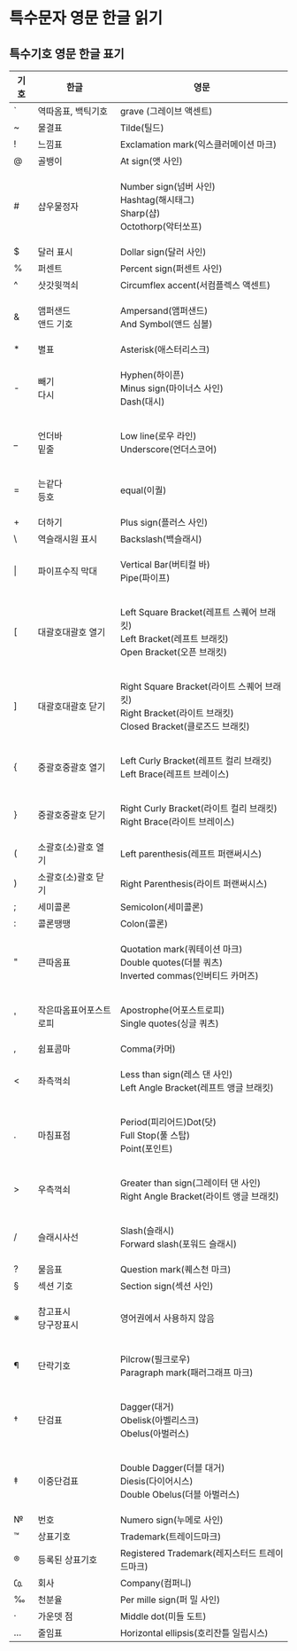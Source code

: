 # 특수문자 영문 한글 읽기

## 특수기호 영문 한글 표기

| 기호 | 한글                   | 영문                                                                                             |
| -- | -------------------- | ---------------------------------------------------------------------------------------------- |
| \` | 역따옴표, 백틱기호           | grave (그레이브 액센트)                                                                               |
| \~ | 물결표                  | Tilde(틸드)                                                                                      |
| !  | 느낌표                  | Exclamation mark(익스클러메이션 마크)                                                                   |
| @  | 골뱅이                  | At sign(앳 사인)                                                                                  |
| #  | 샵우물정자                | <p>Number sign(넘버 사인)<br>Hashtag(해시태그)<br>Sharp(샵)<br>Octothorp(악터쏘프)</p>                      |
| $  | 달러 표시                | Dollar sign(달러 사인)                                                                             |
| %  | 퍼센트                  | Percent sign(퍼센트 사인)                                                                           |
| ^  | 삿갓윗꺽쇠                | Circumflex accent(서컴플렉스 액센트)                                                                   |
| &  | <p>앰퍼샌드<br>앤드 기호</p> | <p>Ampersand(앰퍼샌드)<br>And Symbol(앤드 심볼)</p>                                                    |
| \* | 별표                   | Asterisk(애스터리스크)                                                                               |
| -  | <p>빼기<br>다시</p>      | <p>Hyphen(하이픈)<br>Minus sign(마이너스 사인)<br>Dash(대시)</p>                                          |
| \_ | <p>언더바<br>밑줄</p>     | <p>Low line(로우 라인)<br>Underscore(언더스코어)</p>                                                    |
| =  | <p>는같다<br>등호</p>     | equal(이퀄)                                                                                      |
| +  | 더하기                  | Plus sign(플러스 사인)                                                                              |
| \\ | 역슬래시원 표시             | Backslash(백슬래시)                                                                                |
| \| | 파이프수직 막대             | <p>Vertical Bar(버티컬 바)<br>Pipe(파이프)</p>                                                        |
| \[ | 대괄호대괄호 열기            | <p>Left Square Bracket(레프트 스퀘어 브래킷)<br>Left Bracket(레프트 브래킷)<br>Open Bracket(오픈 브래킷)</p>       |
| ]  | 대괄호대괄호 닫기            | <p>Right Square Bracket(라이트 스퀘어 브래킷)<br>Right Bracket(라이트 브래킷)<br>Closed Bracket(클로즈드 브래킷)</p> |
| {  | 중괄호중괄호 열기            | <p>Left Curly Bracket(레프트 컬리 브래킷)<br>Left Brace(레프트 브레이스)</p>                                  |
| }  | 중괄호중괄호 닫기            | <p>Right Curly Bracket(라이트 컬리 브래킷)<br>Right Brace(라이트 브레이스)</p>                                |
| (  | 소괄호(소)괄호 열기          | Left parenthesis(레프트 퍼랜써시스)                                                                    |
| )  | 소괄호(소)괄호 닫기          | Right Parenthesis(라이트 퍼랜써시스)                                                                   |
| ;  | 세미콜론                 | Semicolon(세미콜론)                                                                                |
| :  | 콜론땡땡                 | Colon(콜론)                                                                                      |
| "  | 큰따옴표                 | <p>Quotation mark(쿼테이션 마크)<br>Double quotes(더블 쿼츠)<br>Inverted commas(인버티드 카머즈)</p>            |
| '  | 작은따옴표어포스트로피          | <p>Apostrophe(어포스트로피)<br>Single quotes(싱글 쿼츠)</p>                                              |
| ,  | 쉼표콤마                 | Comma(카머)                                                                                      |
| <  | 좌측꺽쇠                 | <p>Less than sign(레스 댄 사인)<br>Left Angle Bracket(레프트 앵글 브래킷)</p>                               |
| .  | 마침표점                 | <p>Period(피리어드)Dot(닷)<br>Full Stop(풀 스탑)<br>Point(포인트)</p>                                     |
| >  | 우측꺽쇠                 | <p>Greater than sign(그레이터 댄 사인)<br>Right Angle Bracket(라이트 앵글 브래킷)</p>                         |
| /  | 슬래시사선                | <p>Slash(슬래시)<br>Forward slash(포워드 슬래시)</p>                                                    |
| ?  | 물음표                  | Question mark(퀘스천 마크)                                                                          |
| §  | 섹션 기호                | Section sign(섹션 사인)                                                                            |
| ※  | <p>참고표시<br>당구장표시</p> | 영어권에서 사용하지 않음                                                                                  |
| ¶  | 단락기호                 | <p>Pilcrow(필크로우)<br>Paragraph mark(패러그래프 마크)</p>                                               |
| †  | 단검표                  | <p>Dagger(대거)<br>Obelisk(아벨리스크)<br>Obelus(아벌러스)</p>                                            |
| ‡  | 이중단검표                | <p>Double Dagger(더블 대거)<br>Diesis(다이어시스)<br>Double Obelus(더블 아벌러스)</p>                         |
| №  | 번호                   | Numero sign(누메로 사인)                                                                            |
| ™  | 상표기호                 | Trademark(트레이드마크)                                                                              |
| ®  | 등록된 상표기호             | Registered Trademark(레지스터드 트레이드마크)                                                             |
| ㏇  | 회사                   | Company(컴퍼니)                                                                                   |
| ‰  | 천분율                  | Per mille sign(퍼 밀 사인)                                                                         |
| ·  | 가운뎃 점                | Middle dot(미들 도트)                                                                              |
| …  | 줄임표                  | Horizontal ellipsis(호리잔틀 일립시스)                                                                 |
